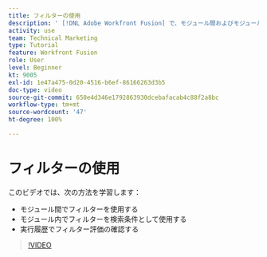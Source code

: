 ```yaml
---
title: フィルターの使用
description: ' [!DNL Adobe Workfront Fusion] で、モジュール間およびモジュール内でフィルターを使用する方法、および実行履歴を確認する方法について説明します。'
activity: use
team: Technical Marketing
type: Tutorial
feature: Workfront Fusion
role: User
level: Beginner
kt: 9005
exl-id: 1e47a475-0d20-4516-b6ef-86166263d3b5
doc-type: video
source-git-commit: 650e4d346e1792863930dcebafacab4c88f2a8bc
workflow-type: tm+mt
source-wordcount: '47'
ht-degree: 100%

---
```


# フィルターの使用

このビデオでは、次の方法を学習します：

* モジュール間でフィルターを使用する
* モジュール内でフィルターを検索条件として使用する
* 実行履歴でフィルター評価の確認する

>[!VIDEO](https://video.tv.adobe.com/v/335265/?quality=12&learn=on)
